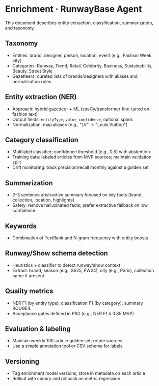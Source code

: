 # Enrichment · RunwayBase Agent

This document describes entity extraction, classification, summarization, and taxonomy.

## Taxonomy
- Entities: brand, designer, person, location, event (e.g., Fashion Week city)
- Categories: Runway, Trend, Retail, Celebrity, Business, Sustainability, Beauty, Street Style
- Gazetteers: curated lists of brands/designers with aliases and normalization rules

## Entity extraction (NER)
- Approach: hybrid gazetteer + ML (spaCy/transformer fine-tuned on fashion text)
- Output fields: `entityType`, `value`, `confidence`, optional spans
- Normalization: map aliases (e.g., "LV" → "Louis Vuitton")

## Category classification
- Multilabel classifier; confidence threshold (e.g., 0.5) with abstention
- Training data: labeled articles from MVP sources; maintain validation split
- Drift monitoring: track precision/recall monthly against a golden set

## Summarization
- 2–3 sentence abstractive summary focused on key facts (brand, collection, location, highlights)
- Safety: remove hallucinated facts; prefer extractive fallback on low confidence

## Keywords
- Combination of TextRank and N-gram frequency with entity boosts

## Runway/Show schema detection
- Heuristics + classifier to detect runway/show context
- Extract: brand, season (e.g., SS25, FW24), city (e.g., Paris), collection name if present

## Quality metrics
- NER F1 (by entity type), classification F1 (by category), summary ROUGE/L
- Acceptance gates defined in PRD (e.g., NER F1 ≥ 0.85 MVP)

## Evaluation & labeling
- Maintain weekly 100-article golden set; rotate sources
- Use a simple annotation tool or CSV schema for labels

## Versioning
- Tag enrichment model versions; store in metadata on each article
- Rollout with canary and rollback on metric regression